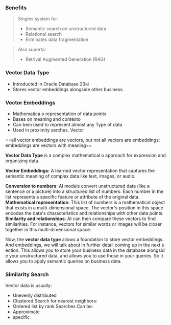 
### Benefits

> Singles system for:
> - Semantic search on unstructured data
> - Relational search
> - Eliminates data fragmentation

> Also suporta:
> - Retrival Augmented Generation (RAG)

### Vector Data Type

- Introducted in Oracle Database 23ai
- Stores vector embeddings alongside other business.

### Vector Embeddings

- Mathematica o representation of data points
- Bases on meaning and contexto
- Can bem used to represent almost any Type of data
- Used in proximity serches.
Vector 

==all vector embeddings are vectors, but not all vectors are embeddings; embeddings are vectors with meaning==

**Vector Data Type** is a complex mathematical o approach for expression and organizing data.

**Vector Embeddings:** A learned vector representation that captures the semantic meaning of complex data like text, images, or audio.

**Conversion to numbers**: AI models convert unstructured data (like a sentence or a picture) into a structured list of numbers. Each number in the list represents a specific feature or attribute of the original data.
 **Mathematical representation**: This list of numbers is a mathematical object that exists in a multi-dimensional space. The vector's position in this space encodes the data's characteristics and relationships with other data points.
  **Similarity and relationships**: AI can then compare these vectors to find similarities. For instance, vectors for similar words or images will be closer together in this multi-dimensional space.

Now, the **vector data type** allows a foundation to store vector embeddings. And embeddings, we will talk about in further detail coming up in the next section. This allows you to store your business data in the database alongside your unstructured data, and allows you to use those in your queries. So it allows you to apply semantic queries on business data.

### Similarity Search

Vector data is usually:
- Unevenly distributed 
- Clustered
Search for nearest neighbors:
- Ordered list by rank
Searches Can be:
- Approximate
- specific



